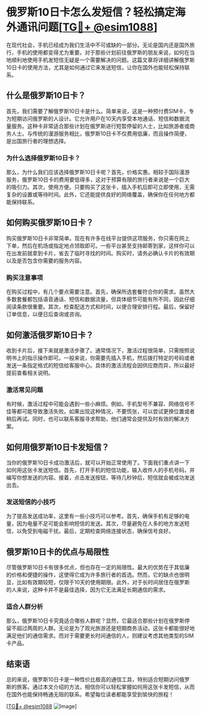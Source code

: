 # 俄罗斯10日卡怎么发短信？轻松搞定海外通讯问题[[TG💪+ @esim1088](https://t.me/s/esim1088)]

在现代社会，手机已经成为我们生活中不可或缺的一部分。无论是国内还是国外旅行，手机的使用都变得尤为重要。对于那些计划前往俄罗斯的朋友来说，如何在当地顺利地使用手机发短信无疑是一个需要解决的问题。这篇文章将详细讲解俄罗斯10日卡的使用方法，尤其是如何通过它来发送短信，让你在国外也能轻松保持联系。

## 什么是俄罗斯10日卡？

首先，我们需要了解俄罗斯10日卡是什么。简单来说，这是一种预付费SIM卡，专为短期访问俄罗斯的人设计。它允许用户在10天内享受本地通话、短信和数据流量服务。这种卡非常适合那些计划在俄罗斯进行短暂停留的人士，比如旅游者或商务人士。与传统的漫游服务相比，俄罗斯10日卡不仅费用低廉，而且操作简便，是出国旅行者的理想选择。

### 为什么选择俄罗斯10日卡？

那么，为什么我们应该选择俄罗斯10日卡呢？首先，价格实惠。相较于国际漫游服务，俄罗斯10日卡的费用要低得多，这对于预算有限的旅行者来说是一个巨大的吸引力。其次，使用方便。只要购买了这张卡，插入手机后即可立即使用，无需复杂的设置或等待时间。此外，它还能提供良好的网络覆盖，确保你在任何地方都能保持联系。

## 如何购买俄罗斯10日卡？

购买俄罗斯10日卡非常简单。现在有许多在线平台提供这项服务，你只需在网上下单，然后在机场或指定地点领取即可。一些平台甚至支持邮寄到家，这样你可以在出发前就拿到卡片，省去了临时寻找的时间。购买时，请务必确认卡片的有效期以及是否包含你需要的服务内容。

### 购买注意事项

在购买过程中，有几个要点需要注意。首先，确保所选套餐符合你的需求。虽然大多数套餐都包括语音通话、短信和数据流量，但具体细节可能有所不同，因此仔细阅读条款很重要。其次，检查配送方式和时间，以便合理安排行程。最后，保留好订单信息，以便日后查询或咨询。

## 如何激活俄罗斯10日卡？

收到卡片后，接下来就是激活步骤了。通常情况下，激活过程很简单，只需按照说明书上的指示操作即可。一般来说，你需要先插入手机，然后拨打特定的号码或者发送一条指定格式的短信给客服中心。具体的激活流程会因供应商而异，所以最好提前查看相关说明。

### 激活常见问题

有时候，激活过程中可能会遇到一些小麻烦。例如，手机型号不兼容、网络信号不佳等都可能导致激活失败。如果出现这种情况，不要慌张，可以尝试更换位置或者稍后再试。同时，也可以联系客服寻求帮助，他们通常会提供及时有效的解决方案。

## 如何用俄罗斯10日卡发短信？

当你的俄罗斯10日卡成功激活后，就可以开始正常使用了。下面我们重点讲一下如何用这张卡发送短信。首先，打开手机的短信功能，输入收件人的手机号码，并编写你想发送的内容。接着，点击发送按钮，等待几秒钟后，短信就会被成功发送出去。

### 发送短信的小技巧

为了提高发送成功率，这里有一些小技巧可以参考。首先，确保手机有足够的电量，因为电量不足可能会影响短信的发送。其次，尽量避免在人多的地方发送短信，以免受到电磁干扰。最后，定期检查网络连接状态，确保信号良好。

## 俄罗斯10日卡的优点与局限性

尽管俄罗斯10日卡有很多优点，但也存在一定的局限性。最大的优势在于其低廉的价格和便捷的操作，这使得它成为许多旅行者的首选。然而，它的缺点也很明显，比如有效期较短，仅限于10天的使用期限。此外，对于长时间居住在俄罗斯的人来说，这种卡并不是最佳选择，因为它无法满足长期通信的需求。

### 适合人群分析

那么，俄罗斯10日卡究竟适合哪些人群呢？显然，它最适合那些计划在俄罗斯停留不超过两周的人群。无论是为了观光旅游还是短期商务活动，这张卡都能很好地满足他们的通信需求。而对于需要更长时间通信的人，则建议考虑其他类型的SIM卡产品。

## 结束语

总的来说，俄罗斯10日卡是一种性价比极高的通信工具，特别适合短期访问俄罗斯的旅客。通过本文介绍的方法，相信你可以轻松掌握如何用这张卡发短信，从而在国外也能保持畅通无阻的联系。希望每位读者都能享受到愉快的旅程！

[[TG💪+ @esim1088](https://t.me/s/esim1088) ![Image](https://i.postimg.cc/4NQfJmqS/Snipaste-2025-05-13-00-14-12.png)]